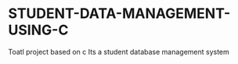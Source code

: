 # STUDENT-DATA-MANAGEMENT-USING-C
Toatl project based on c 
Its a student database management system
